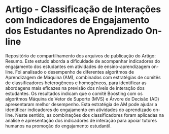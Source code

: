 # Artigo - Classificação de Interações com Indicadores de Engajamento dos Estudantes no Aprendizado On-line
Repositório de compartilhamento dos arquivos de publicação do Artigo: 
Resumo. Este estudo aborda a dificuldade de acompanhar indicadores do engajamento dos estudantes em atividades de ensino-aprendizagem on-line. Foi analisado o desempenho de diferentes algoritmos de Aprendizagem de Máquina (AM), combinados com estratégias de comitês de classificadores heterogêneos e homogêneos, para identificar as abordagens mais eficazes na previsão dos níveis de interação dos estudantes. Os resultados indicam que o comitê Boosting com os algoritmos Máquina de Vetor de Suporte (MVS) e Árvore de Decisão (AD) apresentaram melhor desempenho. Esta estratégia de AM pode ajudar a identificar indicadores do engajamento em atividades do aprendizado on-line. Neste sentido, as combinações dos classificadores foram aplicadas na análise e apresentação dos indicadores de interação para apoiar tutores humanos na promoção do engajamento estudantil.
